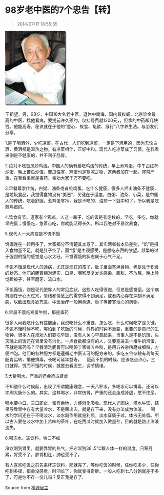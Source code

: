 # 98岁老中医的7个忠告【转】

> 2014/07/17 18:55:55



![20140717-185555-0001](/assets/images/20140717-185555-0001.jpg)

干祖望，男，98岁，中国10大名老中医，退休中南海，国内最权威，北京诊金最高的中医，找他看病，要提前许久预约，仅挂号费就1200元，，但拿的中药却几块钱。他能高寿，秘诀就在于他的“童心、蚁食、龟欲、猴行”八字养生法。与朋友们分享。

1.除了喝酒外，少吃凉菜。在古代，人们吃到凉菜，一定是下酒用的，因为无论白酒、黄酒都是温热之物，有凉菜相伴，正好中和。现代人吃凉菜成了习惯，在我看来倒是不健康的，并不利于肠胃。

2.绝对不吃苦瓜炒鸡蛋。中国人的确有爱吃鸡蛋的传统，早上煮鸡蛋，中午西红柿炒蛋，晚上苦瓜炒蛋。苦瓜性寒，鸡蛋也是寒凉之物，这两者加在一起，非常严重，在我看来就是毒药，奉劝大家千万不要吃。

3.早餐尊崇传统，白粥、油条或者煎鸡蛋。吃什么健康，很多人抨击油条不健康，是垃圾食品，我觉得食物没有“美恶”，关键在于适度，白粥、油条、小菜，是中国人的传统，吃着舒服。煮鸡蛋寒冷，我是不吃的，油煎一下就中和了，所以我是吃煎鸡蛋的。

4.饮食有节。道家有个观点，人这一辈子，吃的饭是有定数的，早吃，多吃，你就早完蛋；慢慢吃，悠着点吃，你就能活得长久。所以我绝对不暴饮暴食。

5.现代人一大病症是不饥不饿

饥饿连在一起用多了，大家都分不清楚其本意了。其实两者有本质差别，“饥”是摄入食物量不足，就是肚子空了，而“饿”是主观感受，是想吃东西的欲望。频繁的过于强烈的饿的感觉是心水太旺，不觉得饿的状态属于心气不足。

不饥不饿是现代人的通病，尤其是现在的孩子，肚子里面塞满食物，老是处于积食的状态。他们的肠胃相对满实，口臭、咽喉反复发炎感染、腹胀、不放屁、晚上睡觉蹬被子，甚至磨牙、流口水。

不饥而饿，则是现代肥胖人的常见症状，这些人吃得很饱，但总是感觉饿。这个病机则在于心火过亢，情绪和情感上的需求得不到满足，或者内心存在深刻不满足感，以致出现食欲亢进。中医治疗一般用黄连、栀子等苦寒泄心的药物。

6.早晨不饿吃鸡蛋牛奶，那是毒药

很多人问我吃什么有益健康，我说吃什么不重要，怎么吃，什么时候吃才是关键。不饥不饿时候不吃，哪怕到了吃饭的时候，外界的时钟不重要，重要的是自己的生物钟。很多人在规劝人们要吃早饭，没有人关心早晨起来，当事人是不是饥饿，头天晚上的饭还在胃里没有消化，一点食欲都没有的人，又要塞进去一堆牛奶鸡蛋，不就是毒药吗？早餐清洗肠胃可以喝碗丁家铺五谷粉，是用五谷杂粮磨成细粉，方便冲泡。他们的各种配方都是遵循老中医认可的配方来的。多吃五谷杂粮有利每天肠胃运转，排便排毒，长喝可延年益寿。
  
饿而不饥的时候，应该吃点点心，三口就得。饥而不饿的时候，就要去看医生，调节情绪。

7.大量喝水，严重的还会造成肾虚

不知道什么时候起，出现了所谓健康理念，一天八杯水，多喝水可以排毒，还可以冲刷大肠什么的。其实，这样喝水，非常伤肾，严重的还会造成肾虚，憋不住尿。

喝水要小口，三口即止，留有余地，方便消化吸收。现代人光图快，灌水牛饮，结果导致胃中存有大量冷水，不是尿出去，就是存下来，没有办法成为体液。
  
喝水的学问还在于不喝淡水，淡水副作用就是利尿，淡水穿肠子过，体液无处留。所以古人要在淡水中加上苦味的茶叶，在吃西瓜时候加入微量盐，目的就是防止津液流失。

8.喝冻水、冻饮料，牲口不如

冷饮喝到胃里，就要靠胃的热气，把它温到36 .5℃跟人体一样的温度。日积月累，胃受不了，肺胃相连，肺也受不了。

有人喜欢吃饭之前先来杯冻饮料，那就完了，等你吃饭的时候，任你吃多少，任你吃到多撑，都会没感觉，时间长了，你就变得奇胖。一般人吃到七八分饱就差不多了，可是你不存一份儿吗？反正我是存了.

Source from [桃源居主](http://wctbk.blog.163.com/blog/static/830655372014614101621335/)
